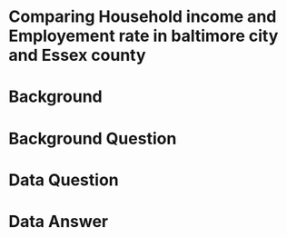 # Comparing Household income and Employement rate in baltimore city and Essex county

# Background

# Background Question

# Data Question

# Data Answer
